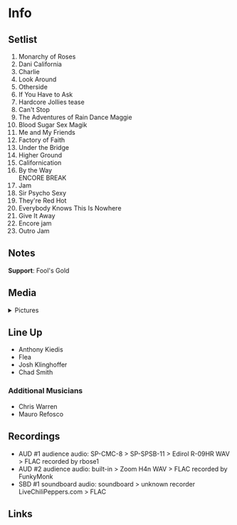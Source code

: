 # Info

## Setlist

1. Monarchy of Roses
2. Dani California
3. Charlie
4. Look Around
5. Otherside
6. If You Have to Ask
7. Hardcore Jollies tease
8. Can't Stop
9. The Adventures of Rain Dance Maggie
10. Blood Sugar Sex Magik
11. Me and My Friends
12. Factory of Faith
13. Under the Bridge
14. Higher Ground
15. Californication
16. By the Way
<br>ENCORE BREAK
17. Jam
18. Sir Psycho Sexy
19. They're Red Hot
20. Everybody Knows This Is Nowhere
21. Give It Away
22. Encore jam
23. Outro Jam

## Notes

**Support**: Fool's Gold

## Media 

<details>
  <summary>Pictures</summary>
  <!--<img alt="Setlist" title="Setlist" src="_.jpg" height="200" />
  <img alt="Flyer" title="Flyer" src="_.jpg" height="200" />-->
</details>

## Line Up

* Anthony Kiedis
* Flea
* Josh Klinghoffer
* Chad Smith

### Additional Musicians

* Chris Warren  
* Mauro Refosco

## Recordings

* AUD #1 audience audio: SP-CMC-8 > SP-SPSB-11 > Edirol R-09HR WAV > FLAC recorded by rbose1  
* AUD #2 audience audio: built-in > Zoom H4n WAV > FLAC recorded by FunkyMonk  
* SBD #1 soundboard audio: soundboard > unknown recorder LiveChiliPeppers.com > FLAC

## Links